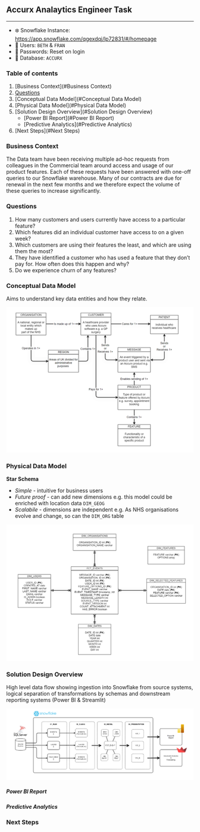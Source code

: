 ## Accurx Analaytics Engineer Task
---
- ❄️ Snowflake Instance: https://app.snowflake.com/qgexdqj/lp72831/#/homepage
- 👤 Users: `BETH` & `FRAN`
- 🔐 Passwords: Reset on login
- 📁 Database: `ACCURX` 

### Table of contents
1. [Business Context](#Business Context)
2. [Questions](#Questions)
3. [Conceptual Data Model](#Conceptual Data Model)
4. [Physical Data Model](#Physical Data Model)
5. [Solution Design Overview](#Solution Design Overview)
    - [Power BI Report](#Power BI Report)
    - [Predictive Analytics](#Predictive Analytics)
6. [Next Steps](#Next Steps)

### Business Context <a name="Business Context"></a>
The Data team have been receiving multiple ad-hoc requests from colleagues in the Commercial team around access and usage of our product features. Each of these requests have been answered with one-off queries to our Snowflake warehouse. Many of our contracts are due for renewal in the next few months and we therefore expect the volume of these queries to increase significantly.

### Questions <a name="Questions"></a>
1. How many customers and users currently have access to a particular feature?
2. Which features did an individual customer have access to on a given week?
3. Which customers are using their features the least, and which are using them the most?
4. They have identified a customer who has used a feature that they don’t pay for. How often does this happen and why?
5. Do we experience churn of any features?

### Conceptual Data Model <a name="Conceptual Data Model"></a>
Aims to understand key data entities and how they relate.

![alt text](https://github.com/dougaltoms/accurx/blob/main/images/cdm.png?raw=true)

### Physical Data Model <a name="Physical Data Model"></a>
**Star Schema**
- *Simple* - intuitive for business users
- *Future proof* - can add new dimensions e.g. this model could be enriched with location data `DIM_GEOG`
- *Scalabile*  - dimensions are independent e.g. As NHS organisations evolve and change, so can the `DIM_ORG` table

![alt text](https://github.com/dougaltoms/accurx/blob/main/images/pdm.png?raw=true)

### Solution Design Overview <a name="Solution Design Overview"></a>
High level data flow showing ingestion into Snowflake from source systems, logical separation of transformations by schemas and downstream reporting systems (Power BI & Streamlit)

![alt text](https://github.com/dougaltoms/accurx/blob/main/images/flow.png?raw=true)

##### Power BI Report <a name="Power BI Report"></a>

##### Predictive Analytics <a name="Predictive Analytics"></a>

### Next Steps <a name="Next Steps"></a>

